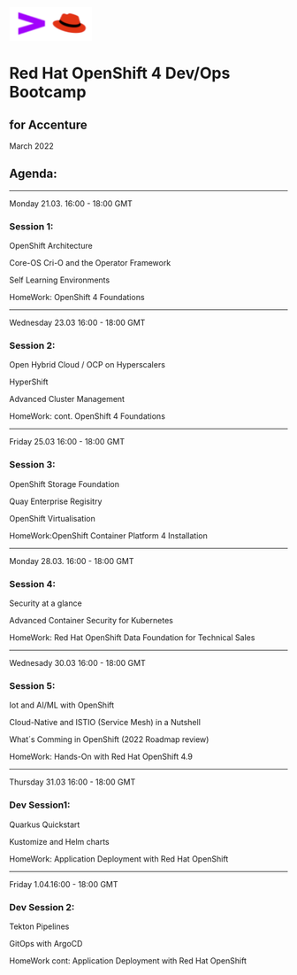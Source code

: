 <img src="https://github.com/alfbach/ocpacc/blob/main/logo.png" width="150" height="60">


# Red Hat OpenShift 4 Dev/Ops Bootcamp
## for Accenture


March 2022

## Agenda:

-----------------------------------------------------------------------
Monday 21.03. 16:00 - 18:00 GMT

### Session 1:	

OpenShift Architecture						

Core-OS Cri-O and the Operator Framework			

Self Learning Environments						

HomeWork: OpenShift 4 Foundations

-----------------------------------------------------------------------
Wednesday 23.03 16:00 - 18:00 GMT

### Session 2:	

Open Hybrid Cloud / OCP on Hyperscalers				

HyperShift  								

Advanced Cluster Management					

HomeWork: cont. OpenShift 4 Foundations

-----------------------------------------------------------------------
Friday 25.03 16:00 - 18:00 GMT

### Session 3:	

OpenShift Storage Foundation

Quay Enterprise Regisitry  						

OpenShift Virtualisation						

HomeWork:OpenShift Container Platform 4 Installation

-----------------------------------------------------------------------
Monday 28.03. 16:00 - 18:00 GMT

### Session 4:	

Security at a glance							

Advanced Container Security for Kubernetes			
		
HomeWork: Red Hat OpenShift Data Foundation for Technical Sales

------------------------------------------------------------------------
Wednesady 30.03 16:00 - 18:00 GMT		

### Session 5:	

Iot and AI/ML with OpenShift								

Cloud-Native and ISTIO (Service Mesh) in a Nutshell		

What´s Comming in OpenShift (2022 Roadmap review)		
		
HomeWork: Hands-On with Red Hat OpenShift 4.9

------------------------------------------------------------------------
Thursday 31.03 16:00 - 18:00 GMT

### Dev Session1:

Quarkus Quickstart							

Kustomize and Helm charts						

HomeWork: Application Deployment with Red Hat OpenShift 

-----------------------------------------------------------------------
Friday 1.04.16:00 - 18:00 GMT

### Dev Session 2:

Tekton Pipelines							

GitOps with ArgoCD  							

HomeWork cont: Application Deployment with Red Hat OpenShift
